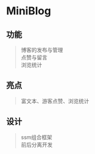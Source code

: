 # MiniBlog
## 功能
> 博客的发布与管理</br>
> 点赞与留言</br>
> 浏览统计
## 亮点
> 富文本、游客点赞、浏览统计
## 设计
> ssm组合框架</br>
> 前后分离开发

